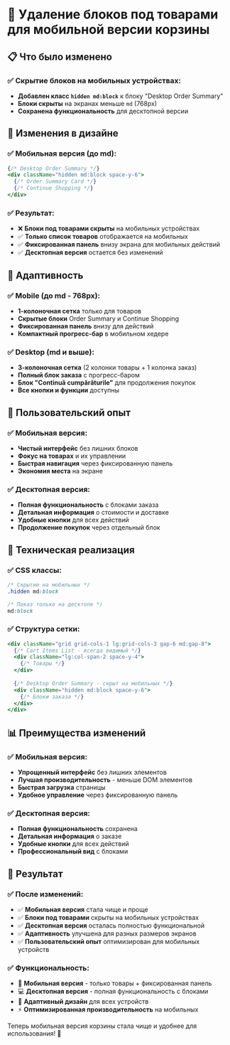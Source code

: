 # 📱 Удаление блоков под товарами для мобильной версии корзины

## 📋 **Что было изменено**

### ✅ **Скрытие блоков на мобильных устройствах:**
- **Добавлен класс `hidden md:block`** к блоку "Desktop Order Summary"
- **Блоки скрыты** на экранах меньше `md` (768px)
- **Сохранена функциональность** для десктопной версии

## 🎨 **Изменения в дизайне**

### ✅ **Мобильная версия (до md):**
```jsx
{/* Desktop Order Summary */}
<div className="hidden md:block space-y-6">
  {/* Order Summary Card */}
  {/* Continue Shopping */}
</div>
```

### ✅ **Результат:**
- ❌ **Блоки под товарами скрыты** на мобильных устройствах
- ✅ **Только список товаров** отображается на мобильных
- ✅ **Фиксированная панель** внизу экрана для мобильных действий
- ✅ **Десктопная версия** остается без изменений

## 📱 **Адаптивность**

### ✅ **Mobile (до md - 768px):**
- **1-колоночная сетка** только для товаров
- **Скрытые блоки** Order Summary и Continue Shopping
- **Фиксированная панель** внизу для действий
- **Компактный прогресс-бар** в мобильном хедере

### ✅ **Desktop (md и выше):**
- **3-колоночная сетка** (2 колонки товары + 1 колонка заказ)
- **Полный блок заказа** с прогресс-баром
- **Блок "Continuă cumpărăturile"** для продолжения покупок
- **Все кнопки и функции** доступны

## 🎯 **Пользовательский опыт**

### ✅ **Мобильная версия:**
- **Чистый интерфейс** без лишних блоков
- **Фокус на товарах** и их управлении
- **Быстрая навигация** через фиксированную панель
- **Экономия места** на экране

### ✅ **Десктопная версия:**
- **Полная функциональность** с блоками заказа
- **Детальная информация** о стоимости и доставке
- **Удобные кнопки** для всех действий
- **Продолжение покупок** через отдельный блок

## 🔧 **Техническая реализация**

### ✅ **CSS классы:**
```css
/* Скрытие на мобильных */
.hidden md:block

/* Показ только на десктопе */
md:block
```

### ✅ **Структура сетки:**
```jsx
<div className="grid grid-cols-1 lg:grid-cols-3 gap-6 md:gap-8">
  {/* Cart Items List - всегда видимый */}
  <div className="lg:col-span-2 space-y-4">
    {/* Товары */}
  </div>
  
  {/* Desktop Order Summary - скрыт на мобильных */}
  <div className="hidden md:block space-y-6">
    {/* Блоки заказа */}
  </div>
</div>
```

## 📊 **Преимущества изменений**

### ✅ **Мобильная версия:**
- **Упрощенный интерфейс** без лишних элементов
- **Лучшая производительность** - меньше DOM элементов
- **Быстрая загрузка** страницы
- **Удобное управление** через фиксированную панель

### ✅ **Десктопная версия:**
- **Полная функциональность** сохранена
- **Детальная информация** о заказе
- **Удобные кнопки** для всех действий
- **Профессиональный вид** с блоками

## 🎯 **Результат**

### ✅ **После изменений:**
- ✅ **Мобильная версия** стала чище и проще
- ✅ **Блоки под товарами** скрыты на мобильных устройствах
- ✅ **Десктопная версия** осталась полностью функциональной
- ✅ **Адаптивность** улучшена для разных размеров экранов
- ✅ **Пользовательский опыт** оптимизирован для мобильных устройств

### ✅ **Функциональность:**
- 📱 **Мобильная версия** - только товары + фиксированная панель
- 💻 **Десктопная версия** - полная функциональность с блоками
- 🎯 **Адаптивный дизайн** для всех устройств
- ⚡ **Оптимизированная производительность** на мобильных

Теперь мобильная версия корзины стала чище и удобнее для использования! 🚀 